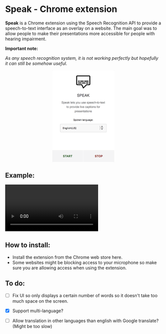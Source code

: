 # Speak - Chrome extension

**Speak** is a Chrome extension using the Speech Recognition API to provide a speech-to-text interface as an overlay on a website.
The main goal was to allow people to make their presentations more accessible for people with hearing impairment.

**Important note:**

*As any speech recognition system, it is not working perfectly but hopefully it can still be somehow useful.*

<img src="speak.png" alt="screenshot of the extension's interface" style="width: 200px; display: block; margin: 0 auto">

## Example:

<video width="auto" height="auto" controls alt="demo video">
  <source src="speak-demo.mp4" type="video/mp4">
</video>

## How to install:

* Install the extension from the Chrome web store here.
* Some websites might be blocking access to your microphone so make sure you are allowing access when using the extension.

## To do:

- [ ] Fix UI so only displays a certain number of words so it doesn't take too much space on the screen.
- [x] Support multi-language?
- [ ] Allow translation in other languages than english with Google translate? (Might be too slow)


